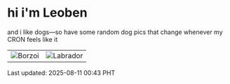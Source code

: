 # hi i'm Leoben

and i like dogs—so have some random dog pics that change whenever my CRON feels like it

|  |  |
|--------|----------|
| ![Borzoi](https://random-dog-vercel.vercel.app/api/random-borzoi?v=1754844200) | ![Labrador](https://random-dog-vercel.vercel.app/api/random-labrador?v=1754844200) |

Last updated: 2025-08-11 00:43 PHT
